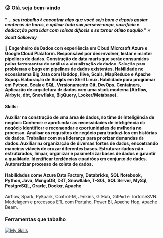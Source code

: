 ### :stuck_out_tongue_winking_eye: Olá, seja bem-vindo!

#### "<i>... seu trabalho é encontrar algo que você seja bom e depois gastar centenas de horas, e aplicar toda sua perseverança, sacrifício e dedicação para lidar com coisas difíceis e se tornar ótimo naquilo."  :star: Scott Galloway </i>

#### 🔭 Engenheiro de Dados com experiência em Cloud Microsoft Azure e Google Cloud Plataform. Responsável por desenvolver, testar e manter pipelines de dados. Construção de data marts que serão consumidos pelas ferramentas de análise e visualização de dados. Solução para problemas e bugs em pipelines de dados existentes. Habilidade no ecossistema Big Data com Haddop, Hive, Scala, MapReduce e Apache Sqoop. Elaboração de Scripts em Shell Linux. Habilidade para programar em Python, Scala e SQL. Versionamento Git, DevOps, Containers, Aplicação de arquitetura de dados com uma stack moderna (Airflow, Airbyte, dbt, Snowflake, BigQuery, Looker/Metabase).

#### Skills: 
#### Auxiliar na construção de uma área de dados, no time de Inteligência de negócio Conhecer e aprofundar as necessidades de inteligência do negócio Identificar e recomendar e oportunidades de melhoria no processo. Analisar os requisitos de negócio para traduzi-los em histórias de dados. Trabalhar com sua liderança para priorizar demandas de dados. Auxiliar na organização de diversas fontes de dados, encontrando maneiras viáveis de cruzar diferentes bases. Estruturar dados não estruturados, limpar, organizar e parametrizar bases de dados e garantir a qualidade. Identificar tendências e padrões em conjunto de dados. Automatizar processo de coleta de dados.

#### Habilidades como Azure Data Factory, Databricks, SQL Notebook, Python, Java, MongoDB, DBT, Snowflake, T-SQL, SQL Server, MySql, PostgreSQL, Oracle, Docker, Apache 
Airflow, Spark, PySpark, Control-M, Jenkins, GitHub, GitPod e TortoiseSVN. Modelagem e processos ETL com Pentaho, Power BI, Apache Hop, Apache Beam.
  
### Ferramentas que tabalho

[![My Skills](https://skillicons.dev/icons?i=vscode,gcp,azure,python,bash,docker,eclipse,mongodb,git,github,gitlab,jenkins,linux,mysql,postgres,powershell,&perline=20)](https://skillicons.dev)

